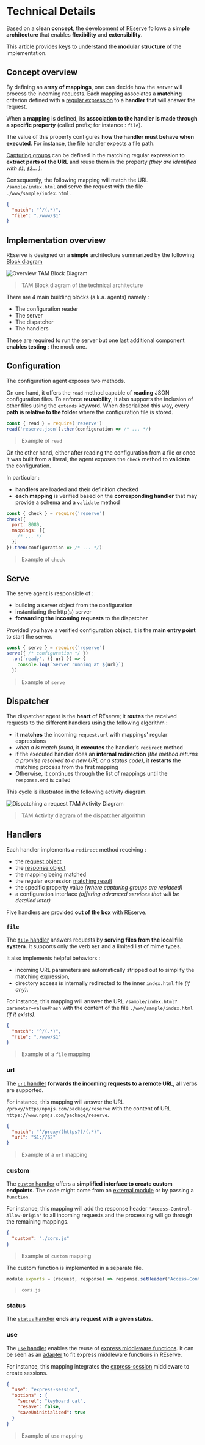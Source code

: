 # Technical Details

Based on a **clean concept**, the development of [REserve](https://www.npmjs.com/package/reserve) follows a **simple architecture** that enables **flexibility** and **extensibility**.

This article provides keys to understand the **modular structure** of the implementation.

## Concept overview

By defining an **array of mappings**, one can decide how the server will process the incoming requests. Each mapping associates a **matching** criterion defined with a [regular expression](https://developer.mozilla.org/en-US/docs/Web/JavaScript/Reference/Global_Objects/RegExp) to a **handler** that will answer the request.

When a **mapping** is defined, its **association to the handler is made through a specific property** (called prefix; for instance : `file`).

The value of this property configures **how the handler must behave when executed**. For instance, the file handler expects a file path.

[Capturing groups](https://developer.mozilla.org/en-US/docs/Web/JavaScript/Guide/Regular_Expressions/Groups_and_Ranges) can be defined in the matching regular expression to **extract parts of the URL** and reuse them in the property *(they are identified with `$1`, `$2`... )*.

Consequently, the following mapping will match the URL `/sample/index.html` and serve the request with the file `./www/sample/index.html`.
```json
{
  "match": "^/(.*)",
  "file": "./www/$1"
}
```

## Implementation overview

REserve is designed on a **simple** architecture summarized by the following [Block diagram](https://blogs.sap.com/2008/02/19/how-to-communicate-architecture-technical-architecture-modeling-at-sap-part-2/)

![Overview TAM Block Diagram](overview_block.png)

> TAM Block diagram of the technical architecture

There are 4 main building blocks (a.k.a. agents) namely :

* The configuration reader
* The server
* The dispatcher
* The handlers

These are required to run the server but one last additional component **enables testing** : the mock one.

## Configuration

The configuration agent exposes two methods.

On one hand, it offers the `read` method capable of **reading** JSON configuration files. To enforce **reusability**, it also supports the inclusion of other files using the `extends` keyword. When deserialized this way, every **path is relative to the folder** where the configuration file is stored.

```javascript
const { read } = require('reserve')
read('reserve.json').then(configuration => /* ... */)
```

> Example of `read`

On the other hand, either after reading the configuration from a file or once it was built from a literal, the agent exposes the `check` method to **validate** the configuration.

In particular :

* **handlers** are loaded and their definition checked
* **each mapping** is verified based on the **corresponding handler** that may provide a schema and a `validate` method

```javascript
const { check } = require('reserve')
check({
  port: 8080,
  mappings: [{
    /* ... */
  }]
}).then(configuration => /* ... */)
```

> Example of `check`

## Serve

The serve agent is responsible of :

* building a server object from the configuration
* instantiating the http(s) server
* **forwarding the incoming requests** to the dispatcher

Provided you have a verified configuration object, it is the **main entry point** to start the server.

```javascript
const { serve } = require('reserve')
serve({ /* configuration */ })
  .on('ready', ({ url }) => {
    console.log(`Server running at ${url}`)
  })
```

> Example of `serve`

## Dispatcher

The dispatcher agent is the **heart** of REserve; it **routes** the received requests to the different handlers using the following algorithm :

* it **matches** the incoming `request.url` with mappings' regular expressions
* *when a is match found*, it **executes** the handler's `redirect` method
* if the executed handler does an **internal redirection** *(the method returns a promise resolved to a new URL or a status code)*, it **restarts** the matching process from the first mapping
* Otherwise, it continues through the list of mappings until the `response.end` is called

This cycle is illustrated in the following activity diagram.

![Dispatching a request TAM Activity Diagram](dispatching_a_request_activity.png)

> TAM Activity diagram of the dispatcher algorithm

## Handlers

Each handler implements a `redirect` method receiving :

* the [request object](https://nodejs.org/api/http.html#http_class_http_incomingmessage)
* the [response object](https://nodejs.org/api/http.html#http_class_http_serverresponse)
* the mapping being matched
* the regular expression [matching result](https://developer.mozilla.org/en-US/docs/Web/JavaScript/Reference/Global_Objects/RegExp/exec#Description)
* the specific property value *(where capturing groups are replaced)*
* a configuration interface *(offering advanced services that will be detailed later)*

Five handlers are provided **out of the box** with REserve.

### `file`

The [`file` handler](file.md) answers requests by **serving files from the local file system**.
It supports only the verb `GET` and a limited list of mime types.

It also implements helpful behaviors :

* incoming URL parameters are automatically stripped out to simplify the matching expression,
* directory access is internally redirected to the inner `index.html` file *(if any)*.

For instance, this mapping will answer the URL `/sample/index.html?parameter=value#hash` with the content of the file `./www/sample/index.html` *(if it exists)*.

```json
{
  "match": "^/(.*)",
  "file": "./www/$1"
}
```

> Example of a `file` mapping


### url

The [`url` handler](url.md) **forwards the incoming requests to a remote URL**, all verbs are supported.

For instance, this mapping will answer the URL `/proxy/https/npmjs.com/package/reserve` with the content of URL `https://www.npmjs.com/package/reserve`.

```json
{
  "match": "^/proxy/(https?)/(.*)",
  "url": "$1://$2"
}
```

> Example of a `url` mapping

### custom

The [`custom` handler](custom.md) offers a **simplified interface to create custom endpoints**.
The code might come from an [external module](external.md) or by passing a `function`.

For instance, this mapping will add the response header `'Access-Control-Allow-Origin'` to all incoming requests and the processing will go through the remaining mappings.

```json
{
  "custom": "./cors.js"
}
```

> Example of `custom` mapping

The custom function is implemented in a separate file.

```javascript
module.exports = (request, response) => response.setHeader('Access-Control-Allow-Origin', '*')
```

> `cors.js`

### status

The [`status` handler](status.md) **ends any request with a given status**.

### use

The [`use` handler](use.md) enables the reuse of [express middleware functions](https://www.npmjs.com/search?q=keywords%3Aexpress%20keywords%3Amiddleware). It can be seen as an [adapter](https://en.wikipedia.org/wiki/Adapter_pattern) to fit express middleware functions in REserve.

For instance, this mapping integrates the [express-session](https://www.npmjs.com/package/express-session) middleware to create sessions.

```json
{
  "use": "express-session",
  "options" : {
    "secret": "keyboard cat",
    "resave": false,
    "saveUninitialized": true
  }
}
```

> Example of `use` mapping
